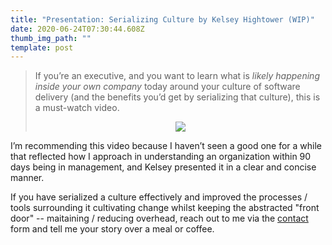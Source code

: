 ```yaml
---
title: "Presentation: Serializing Culture by Kelsey Hightower (WIP)"
date: 2020-06-24T07:30:44.608Z
thumb_img_path: ""
template: post
---
```



> If you’re an executive, and you want to learn what is *likely happening inside your own company* today around your culture of software delivery (and the benefits you’d get by serializing that culture), this is a must-watch video.
>
> <div style="text-align:center"><a href="https://www.youtube.com/watch?v=d_lFZtlM5KI" target="_blank"><img src="https://img.youtube.com/vi/d_lFZtlM5KI/0.jpg"/></a></div>

I’m recommending this video because I haven’t seen a good one for a while that reflected how I approach in understanding an organization within 90 days being in management, and Kelsey presented it in a clear and concise manner. 

If you have serialized a culture effectively and improved the processes / tools surrounding it cultivating change whilst keeping the abstracted "front door" -- maitaining / reducing overhead, reach out to me via the [contact](https://thebility.engineer/contact/) form and tell me your story over a meal or coffee.